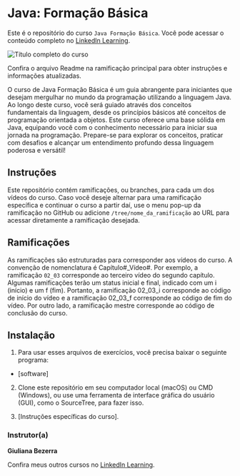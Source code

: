 # Java: Formação Básica

Este é o repositório do curso `Java Formação Básica`. Você pode acessar o conteúdo completo no [LinkedIn Learning][lil-course-url]. 

![Título completo do curso][lil-thumbnail-url]  

Confira o arquivo Readme na ramificação principal para obter instruções e informações atualizadas. 

O curso de Java Formação Básica é um guia abrangente para iniciantes que desejam mergulhar no mundo da programação utilizando a linguagem Java. Ao longo deste curso, você será guiado através dos conceitos fundamentais da linguagem, desde os princípios básicos até conceitos de programação orientada a objetos. Este curso oferece uma base sólida em Java, equipando você com o conhecimento necessário para iniciar sua jornada na programação. Prepare-se para explorar os conceitos, praticar com desafios e alcançar um entendimento profundo dessa linguagem poderosa e versátil!		 

## Instruções 

Este repositório contém ramificações, ou branches, para cada um dos vídeos do curso. Caso você deseje alternar para uma ramificação específica e continuar o curso a partir daí, use o menu pop-up da ramificação no GitHub ou adicione `/tree/nome_da_ramificação` ao URL para acessar diretamente a ramificação desejada. 

## Ramificações 

As ramificações são estruturadas para corresponder aos vídeos do curso. A convenção de nomenclatura é Capítulo#_Vídeo#. Por exemplo, a ramificação `02_03` corresponde ao terceiro vídeo do segundo capítulo. Algumas ramificações terão um status inicial e final, indicado com um i (início) e um f (fim). Portanto, a ramificação 02_03_i corresponde ao código de início do vídeo e a ramificação 02_03_f corresponde ao código de fim do vídeo. Por outro lado, a ramificação mestre corresponde ao código de conclusão do curso. 

## Instalação 

1. Para usar esses arquivos de exercícios, você precisa baixar o seguinte programa: 

- [software] 

2. Clone este repositório em seu computador local (macOS) ou CMD (Windows), ou use uma ferramenta de interface gráfica do usuário (GUI), como o SourceTree, para fazer isso. 

3. [Instruções específicas do curso]. 

### Instrutor(a) 

**Giuliana Bezerra** 

Confira meus outros cursos no [LinkedIn Learning](https://www.linkedin.com/learning/instructors/). 

[0]: # (Replace these placeholder URLs with actual course URLs) 
[lil-course-url]: https://www.linkedin.com 
[lil-thumbnail-url]: https:// 

[1]: # (End of BP-Instruction ###############################################################################################) 

